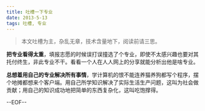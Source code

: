```yaml
---
title: 吐槽一下专业
date: 2013-5-13
tags: 吐槽, 专业
---
```


> 本文吐槽为主，杂乱无章，技术含量地下，阅读前请三思。

**把专业看得太重**，填报志愿的时候误打误撞选了个专业，即使不太感兴趣也要对其托付终生，非此专业不干。看看一个人在人人网上的分享就能分析出他是啥专业。


**总想着用自己的专业解决所有事情**，学计算机的恨不能连养猫养狗都写个程序，摆个地摊都想来个客户端。用自己所学知识解决了实际生活生产问题，这叫为社会做贡献；用自己的知识成功地把简单的东西复杂化，这叫吃饱撑得。

--EOF--
